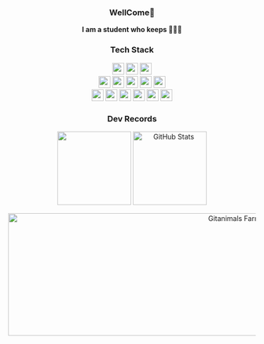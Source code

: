 <div align="center">
  
<h3>WellCome🌟</h3>

**I am a student who keeps 🍌🐱😭**

<h3> Tech Stack </h3>

<p align="center">

<!-- Languages -->
<img src="https://img.shields.io/badge/Java-007396?style=flat&logo=java&logoColor=white" height="24"/>
<img src="https://img.shields.io/badge/C-A8B9CC?style=flat&logo=c&logoColor=white" height="24"/>
<img src="https://img.shields.io/badge/TypeScript-3178C6?style=flat&logo=typescript&logoColor=white" height="24"/>

<br/>

<!-- Frontend -->
<img src="https://img.shields.io/badge/React-000000?style=flat&logo=react&logoColor=61DAFB" height="24"/>
<img src="https://img.shields.io/badge/Next.js-000000?style=flat&logo=next.js&logoColor=white" height="24"/>
<img src="https://img.shields.io/badge/Tailwind_CSS-06B6D4?style=flat&logo=tailwindcss&logoColor=white" height="24"/>
<img src="https://img.shields.io/badge/TanStack_Query-FF4154?style=flat&logo=reactquery&logoColor=white" height="24"/>
<img src="https://img.shields.io/badge/Zustand-181717?style=flat" height="24"/>

<br/>

<!-- Backend & DB -->
<img src="https://img.shields.io/badge/Spring_MVC-6DB33F?style=flat&logo=spring&logoColor=white" height="24"/>
<img src="https://img.shields.io/badge/MySQL-4479A1?style=flat&logo=mysql&logoColor=white" height="24"/>
<img src="https://img.shields.io/badge/PostgreSQL-4169E1?style=flat&logo=postgresql&logoColor=white" height="24"/>
<img src="https://img.shields.io/badge/Redis-DC382D?style=flat&logo=redis&logoColor=white" height="24"/>
<img src="https://img.shields.io/badge/MongoDB-47A248?style=flat&logo=mongodb&logoColor=white" height="24"/>
<img src="https://img.shields.io/badge/Docker-2496ED?style=flat&logo=docker&logoColor=white" height="24"/>

</p>


<h3> Dev Records </h3>


<p align="center">
   <img src="https://github-readme-streak-stats.herokuapp.com/?user=minwoonggi&theme=dark&ring=FFD700&fire=FFD700&currStreakLabel=FFD700" height="150"/>

  <a href="https://github.com/anuraghazra/github-readme-stats">
    <img src="https://github-readme-stats.vercel.app/api?username=minwoonggi&show_icons=true&title_color=ffffff&text_color=ffffff&icon_color=ffffff&bg_color=F9D976,F39F18,DAA520&hide_border=true&border_radius=12" alt="GitHub Stats" height="150"/>
  </a>
</p>

<!-- Gitanimals 배너 -->
<a href="https://www.gitanimals.org/en_US?utm_medium=image&utm_source=minwoonggi&utm_content=farm">
  <img src="https://render.gitanimals.org/farms/minwoonggi" width="1000" height="250" alt="Gitanimals Farm - minwoonggi"/>
</a>


</div>

